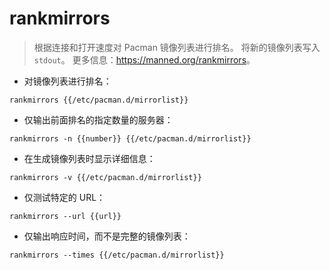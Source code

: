 # rankmirrors

> 根据连接和打开速度对 Pacman 镜像列表进行排名。
> 将新的镜像列表写入 `stdout`。
> 更多信息：<https://manned.org/rankmirrors>。

- 对镜像列表进行排名：

`rankmirrors {{/etc/pacman.d/mirrorlist}}`

- 仅输出前面排名的指定数量的服务器：

`rankmirrors -n {{number}} {{/etc/pacman.d/mirrorlist}}`

- 在生成镜像列表时显示详细信息：

`rankmirrors -v {{/etc/pacman.d/mirrorlist}}`

- 仅测试特定的 URL：

`rankmirrors --url {{url}}`

- 仅输出响应时间，而不是完整的镜像列表：

`rankmirrors --times {{/etc/pacman.d/mirrorlist}}`